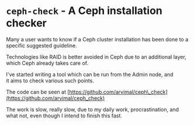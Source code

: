 # `ceph-check` - A Ceph installation checker


Many a user wants to know if a Ceph cluster installation has been done to a specific suggested guideline.

Technologies like RAID is better avoided in Ceph due to an additional layer, which Ceph already takes care of.

I've started writing a tool which can be run from the Admin node, and it aims to check various such points.

The code can be seen at [https://github.com/arvimal/ceph\_check](https://github.com/arvimal/ceph_check)

The work is slow, really slow, due to my daily work, procrastination, and what not, even though I intend to finish this fast.

